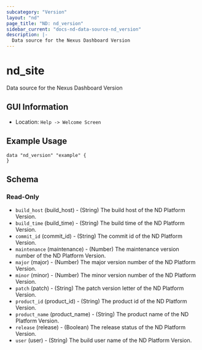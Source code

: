 ```yaml
---
subcategory: "Version"
layout: "nd"
page_title: "ND: nd_version"
sidebar_current: "docs-nd-data-source-nd_version"
description: |-
  Data source for the Nexus Dashboard Version
---
```


# nd_site #

Data source for the Nexus Dashboard Version

## GUI Information ##

* Location: `Help -> Welcome Screen`

## Example Usage ##

```hcl
data "nd_version" "example" {
}
```

## Schema ##

### Read-Only ###

* `build_host` (build_host) - (String) The build host of the ND Platform Version.
* `build_time` (build_time) - (String) The build time of the ND Platform Version.
* `commit_id` (commit_id) - (String) The commit id of the ND Platform Version.
* `maintenance` (maintenance) - (Number) The maintenance version number of the ND Platform Version.
* `major` (major) - (Number) The major version number of the ND Platform Version.
* `minor` (minor) - (Number) The minor version number of the ND Platform Version.
* `patch` (patch) - (String) The patch version letter of the ND Platform Version.
* `product_id` (product_id) - (String) The product id of the ND Platform Version.
* `product_name` (product_name) - (String) The product name of the ND Platform Version.
* `release` (release) - (Boolean) The release status of the ND Platform Version.
* `user` (user) - (String) The build user name of the ND Platform Version.
